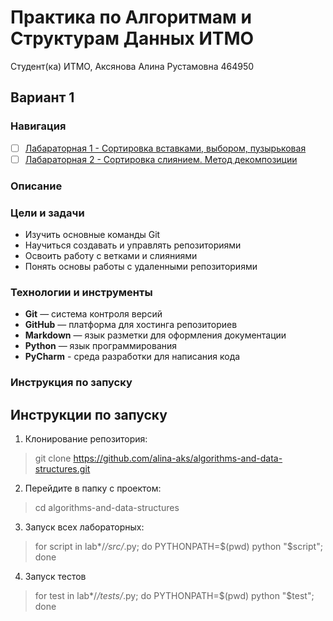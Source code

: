 # Практика по Алгоритмам и Cтруктурам Данных ИТМО 

Студент(ка) ИТМО,  Аксянова Алина Рустамовна 464950 
## Вариант 1

### Навигация

- [ ] [Лабараторная 1 - Сортировка вставками, выбором, пузырьковая ](lab1/README.md)
- [ ] [Лабараторная 2 - Сортировка слиянием. Метод декомпозиции ](lab2/README.md)
  
### Описание 

### Цели и задачи

- Изучить основные команды Git
- Научиться создавать и управлять репозиториями
- Освоить работу с ветками и слияниями
- Понять основы работы с удаленными репозиториями

### Технологии и инструменты

- **Git** — система контроля версий
- **GitHub** — платформа для хостинга репозиториев
- **Markdown** — язык разметки для оформления документации
- **Python** — язык программирования
- **PyCharm** - среда разработки для написания кода

### Инструкция по запуску

## Инструкции по запуску
1. Клонирование репозитория:
> git clone https://github.com/alina-aks/algorithms-and-data-structures.git

2. Перейдите в папку с проектом:
> cd algorithms-and-data-structures

3. Запуск всех лабораторных:
> for script in lab*/*/src/*.py; do PYTHONPATH=$(pwd) python "$script"; done
4. Запуск тестов
> for test in lab*/*/tests/*.py; do PYTHONPATH=$(pwd) python "$test"; done

